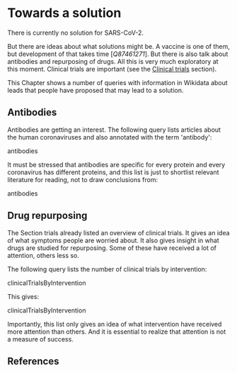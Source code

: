 # Towards a solution

There is currently no solution for SARS-CoV-2.

But there are ideas about what solutions might be. A vaccine is one of them, but
development of that takes time [<cite>Q87461271</cite>]. But there is also talk about
antibodies and repurposing of drugs. All this is very much exploratory at this
moment. Clinical trials are important (see the [Clinical trials](https://egonw.github.io/SARS-CoV-2-Queries/covid.html#clinical-trials) section).

This Chapter shows a number of queries with information in Wikidata about
leads that people have proposed that may lead to a solution.

## Antibodies

Antibodies are getting an interest. The following query lists articles about
the human coronaviruses and also annotated with the term '<topic>antibody</topic>':

<sparql>antibodies</sparql>

It must be stressed that antibodies are specific for every protein and every
coronavirus has different proteins, and this list is just to shortlist relevant
literature for reading, not to draw conclusions from:

<out>antibodies</out>

## Drug repurposing

The Section <xref>trials</xref> already listed an overview of clinical trials.
It gives an idea of what symptoms people are worried about. It also gives
insight in what <topic>drugs</topic> are studied for <topic>repurposing</topic>.
Some of these have received a lot of attention, others less so.

The following query lists the number of clinical trials by <topic>intervention</topic>:

<sparql>clinicalTrialsByIntervention</sparql>

This gives:

<out>clinicalTrialsByIntervention</out>

Importantly, this list only gives an idea of what intervention have received more
attention than others. And it is essential to realize that attention is not a measure
of success.

## References

<references/>

